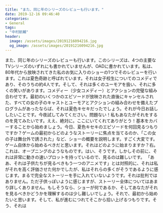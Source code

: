 ```yaml
---
title: "また、同じ年のシリーズのレビューも行います。"
date: 2019-12-16 09:46:40
categories:
- General
tags:
- "中村航輔"
header:
  image: /assets/images/20191216094216.jpg
  og_image: /assets/images/20191216094216.jpg
---
```


また、同じ年のシリーズのレビューも行います。このシリーズは、4つの主要なTVシリーズのいずれにも書かれていませんが、OADに書かれています。私は、80年代から放映されてきた私のお気に入りのショーの1つでそのレビューを行います。これは夏色奇跡と呼ばれています。それは女子校生についてのコメディであり、そのうちの約4人です。そして、それは多くのユーモアを扱い、それに多くの笑いがあります。コメディー（少女コメディー）とアクションの完璧な組み合わせです。最初のいくつかのエピソードが放映された直後にキャンセルされた、すべての女の子のキャストとユーモアとアクションの組み合わせを備えたプログラムがあったならば、それは夏色キセキだったでしょう。それが今日お話ししたいことです。今夜試してみてください。問題ない！私もあなたがそれをするのを見てみたいです。ええ、絶対に。ここにいてくれてありがとう！基本をカバーすることから始めましょう。今日、夏色キセキのエピソードを何回見るつもりですか？ゲームの最初からどのようなストーリーに焦点を当てるのか、「この女の子は舞台外で誘された」など、ショーの概要を説明します。すごく大変です。ゲーム自体から始めるべきだと思います。それはどのように始まりますか？右。これは、オープニングのようなものです。はい、そうです。しかしその前に、それは非常に動きの速いプロットを持っているので、見るのは難しいです。 「ああ、それは子供たちが見るべきもう一つのアニメです」とは対照的に、それは私がそれを高く評価させた何かでしたが、私はそれらの多くがそうであるように感じます。まるで完全なストーリーを手に入れていないようです。それは批判ではありません。ただ子供っぽいように感じますが、ストーリー全体についてはあまり詳しくありません。もしそうなら、ショーが何であるか、そしてあなたがそれを見るべきかどうかを理解するのは少し難しいでしょう。それで、最初から始めたいと思います。そして、私が進むにつれてそこから拾い上げるつもりです。そう、それは
